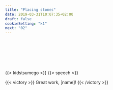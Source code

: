 ```yaml
---
title: "Placing stones"
date: 2019-03-31T10:07:35+02:00
draft: false
cookieSetting: "k1"
next: "02"
---
```

<br><br><br><br><br>

{{< kidstsumego >}}
{{< speech >}}

<script>
{{< bubble id="text1" shownext="▶" sgf="empty" pic="hi" >}}Hey there, [name], my name is Sam (short for Samurai). This is my favorite game - *Go/. I love it!{{< /bubble >}}

{{< bubble id="text2" shownext="▶" sgf="empty" pic="sad" >}}But I am not very good at it.{{< /bubble >}}

{{< bubble id="text3" shownext="DEAL" sgf="empty" pic="check" >}}Tell you what though, I will teach you the rules, and you will help me get better. Deal?{{< /bubble >}}

{{< bubble id="text4" shownext="▶" sgf="empty" pic="yes" >}}Awesome! Grown-ups like playing on bigger boards, but we will start on a small one. It is more fun and full of exciting fighting.{{< /bubble >}}

{{< bubble id="text5" shownext="none" sgf="1-1" pic="play" >}}You will have black stones, and I will have white. In go, the *black player plays first/ and then we take turns. You can play anywhere you want, but for now try the very center of the board - where E and 5 meet.{{< /bubble >}}

</script>

{{< victory >}}
Great work, [name]!
{{< /victory >}}
